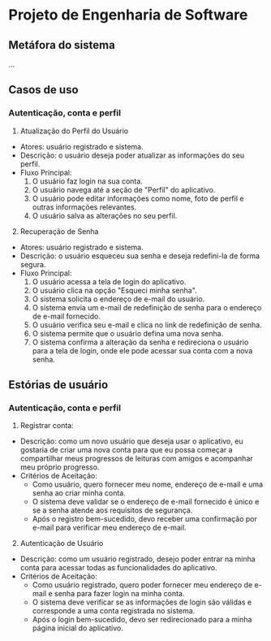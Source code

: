 # Projeto de Engenharia de Software

## Metáfora do sistema

...

## Casos de uso

### Autenticação, conta e perfil

1. Atualização do Perfil do Usuário
  - Atores: usuário registrado e sistema.
  - Descrição: o usuário deseja poder atualizar as informações do seu perfil.
  - Fluxo Principal:
    1. O usuário faz login na sua conta.
    2. O usuário navega até a seção de "Perfil" do aplicativo.
    3. O usuário pode editar informações como nome, foto de perfil e outras informações relevantes.
    4. O usuário salva as alterações no seu perfil.
2. Recuperação de Senha
  - Atores: usuário registrado e sistema.
  - Descrição: o usuário esqueceu sua senha e deseja redefini-la de forma segura.
  - Fluxo Principal:
    1. O usuário acessa a tela de login do aplicativo.
    2. O usuário clica na opção "Esqueci minha senha".
    3. O sistema solicita o endereço de e-mail do usuário.
    4. O sistema envia um e-mail de redefinição de senha para o endereço de e-mail fornecido.
    5. O usuário verifica seu e-mail e clica no link de redefinição de senha.
    6. O sistema permite que o usuário defina uma nova senha.
    7. O sistema confirma a alteração da senha e redireciona o usuário para a tela de login, onde ele pode acessar sua conta com a nova senha.

## Estórias de usuário

### Autenticação, conta e perfil

1. Registrar conta:
  - Descrição: como um novo usuário que deseja usar o aplicativo, eu gostaria de criar uma nova conta para que eu possa começar a compartilhar meus progressos de leituras com amigos e acompanhar meu próprio progresso.
  - Critérios de Aceitação:
    - Como usuário, quero fornecer meu nome, endereço de e-mail e uma senha ao criar minha conta.
    - O sistema deve validar se o endereço de e-mail fornecido é único e se a senha atende aos requisitos de segurança.
    - Após o registro bem-sucedido, devo receber uma confirmação por e-mail para verificar meu endereço de e-mail.
2. Autenticação de Usuário
  - Descrição: como um usuário registrado, desejo poder entrar na minha conta para acessar todas as funcionalidades do aplicativo.
  - Critérios de Aceitação:
    - Como usuário registrado, quero poder fornecer meu endereço de e-mail e senha para fazer login na minha conta.
    - O sistema deve verificar se as informações de login são válidas e corresponde a uma conta registrada no sistema.
    - Após o login bem-sucedido, devo ser redirecionado para a minha página inicial do aplicativo.
